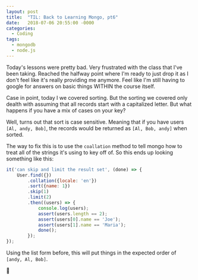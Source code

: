 ```yaml
---
layout: post
title:  "TIL: Back to Learning Mongo, pt6"
date:   2018-07-06 20:55:00 -0000
categories:
  - Coding
tags:
  - mongodb
  - node.js
---
```

Today's lessons were pretty bad. Very frustrated with the class that I've been taking. Reached the halfway point where I'm ready to just drop it as I don't feel like it's really providing me anymore. Feel like I'm still having to google for answers on basic things WITHIN the course itself.

Case in point, today I we covered sorting. But the sorting we covered only dealth with assuming that all records start with a capitalized letter. But what happens if you have a mix of cases on your key?

Well, turns out that sort is case sensitive. Meaning that if you have users `[Al, andy, Bob]`, the records would be returned as `[Al, Bob, andy]` when sorted.

The way to fix this is to use the `coallation` method to tell mongo how to treat all of the strings it's using to key off of. So this ends up looking something like this:
```js
it('can skip and limit the result set', (done) => {
    User.find({})
        .collation({locale: 'en'})
        .sort({name: 1})
        .skip(1)
        .limit(2)
        .then((users) => {
            console.log(users);
            assert(users.length == 2);
            assert(users[0].name == 'Joe');
            assert(users[1].name == 'Maria');
            done();
        });
});
```

Using the list form before, this will put things in the expected order of `[andy, Al, Bob]`.

💚